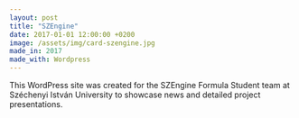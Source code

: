 ```yaml
---
layout: post
title: "SZEngine"
date: 2017-01-01 12:00:00 +0200
image: /assets/img/card-szengine.jpg
made_in: 2017
made_with: Wordpress
---
```


This WordPress site was created for the SZEngine Formula Student team at Széchenyi István University to showcase news and detailed project presentations.
